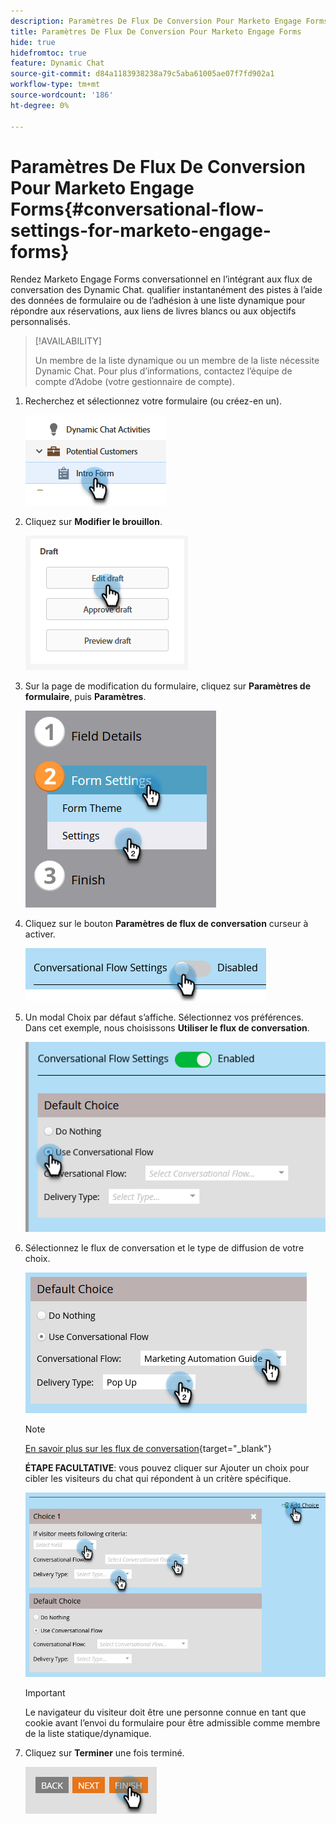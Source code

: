 ```yaml
---
description: Paramètres De Flux De Conversion Pour Marketo Engage Forms - Documents Marketo - Documentation Du Produit
title: Paramètres De Flux De Conversion Pour Marketo Engage Forms
hide: true
hidefromtoc: true
feature: Dynamic Chat
source-git-commit: d84a1183938238a79c5aba61005ae07f7fd902a1
workflow-type: tm+mt
source-wordcount: '186'
ht-degree: 0%

---
```


# Paramètres De Flux De Conversion Pour Marketo Engage Forms{#conversational-flow-settings-for-marketo-engage-forms}

Rendez Marketo Engage Forms conversationnel en l’intégrant aux flux de conversation des Dynamic Chat. qualifier instantanément des pistes à l’aide des données de formulaire ou de l’adhésion à une liste dynamique pour répondre aux réservations, aux liens de livres blancs ou aux objectifs personnalisés.

>[!AVAILABILITY]
>
>Un membre de la liste dynamique ou un membre de la liste nécessite Dynamic Chat. Pour plus d’informations, contactez l’équipe de compte d’Adobe (votre gestionnaire de compte).

1. Recherchez et sélectionnez votre formulaire (ou créez-en un).

   ![](assets/conversational-flow-settings-1.png)

1. Cliquez sur **Modifier le brouillon**.

   ![](assets/conversational-flow-settings-2.png)

1. Sur la page de modification du formulaire, cliquez sur **Paramètres de formulaire**, puis **Paramètres**.

   ![](assets/conversational-flow-settings-3.png)

1. Cliquez sur le bouton **Paramètres de flux de conversation** curseur à activer.

   ![](assets/conversational-flow-settings-4.png)

1. Un modal Choix par défaut s’affiche. Sélectionnez vos préférences. Dans cet exemple, nous choisissons **Utiliser le flux de conversation**.

   ![](assets/conversational-flow-settings-5.png)

1. Sélectionnez le flux de conversation et le type de diffusion de votre choix.

   ![](assets/conversational-flow-settings-6.png)

   >[!NOTE]
   >
   >[En savoir plus sur les flux de conversation](/help/marketo/product-docs/demand-generation/dynamic-chat-two/automated-chat/conversational-flow-overview.md){target="_blank"}

   **ÉTAPE FACULTATIVE**: vous pouvez cliquer sur Ajouter un choix pour cibler les visiteurs du chat qui répondent à un critère spécifique.

   ![](assets/conversational-flow-settings-7.png)

   >[!IMPORTANT]
   >
   >Le navigateur du visiteur doit être une personne connue en tant que cookie avant l’envoi du formulaire pour être admissible comme membre de la liste statique/dynamique.

1. Cliquez sur **Terminer** une fois terminé.

   ![](assets/conversational-flow-settings-8.png)

